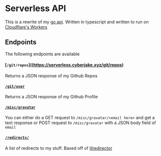 # Serverless API

This is a rewrite of my [go api](https://github.com/Cyb3r-Jak3/go-api). Written in typescript and written to run on [Cloudflare's Workers](https://developers.cloudflare.com/workers/)

## Endpoints

The following endpoints are available

#### [`/git/repos`]((https://serverless.cyberjake.xyz/git/repos)

Returns a JSON response of my Github Repos

#### [`/git/user`](https://serverless.cyberjake.xyz/git/user)

Returns a JSON response of my Github Profile

#### [`/misc/gravatar`](https://serverless.cyberjake.xyz/misc/gravatar)

You can either do a GET request to `/misc/gravatar/<email here>` and get a text response or POST request to `/misc/gravatar` with a JSON body field of `email`

#### [`/redirects/`](https://serverless.cyberjake.xyz/redirects)

A list of redirects to my stuff. Based off of [lilredirector](https://github.com/codewithkristian/lilredirector)
